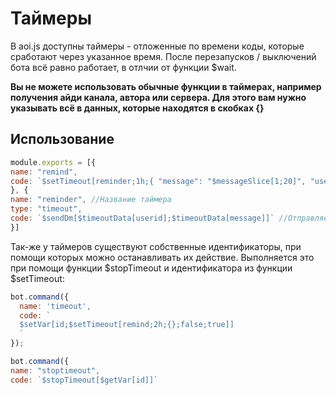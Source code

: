 # Таймеры

В aoi.js доступны таймеры - отложенные по времени коды, которые сработают через указанное время. После перезапусков / выключений бота всё равно работает, в отлчии от функции $wait. 

**__Вы не можете использовать обычные функции в таймерах, например получения айди канала, автора или сервера. Для этого вам нужно указывать всё в данных, которые находятся в скобках {}__**

## Использование

```javascript
module.exports = [{
name: "remind",
code: `$setTimeout[reminder;1h;{ "message": "$messageSlice[1;20]", "userid": "$authorID" }]` // Запускает таймер с переменными сообщения и айди автора на один час 
}, {
name: "reminder", //Название таймера
type: "timeout",
code: `$sendDm[$timeoutData[userid];$timeoutData[message]]` //Отправляет в личные сообщения пользователю то сообщение, которое он указал в предыдущей команде
}]
```

Так-же у таймеров существуют собственные идентификаторы, при помощи которых можно останавливать их действие. Выполняется это при помощи функции $stopTimeout и идентификатора из функции $setTimeout:
```javascript
bot.command({
  name: 'timeout',
  code: `
  $setVar[id;$setTimeout[remind;2h;{};false;true]]
  `
});

bot.command({
name: "stoptimeout",
code: `$stopTimeout[$getVar[id]]`
```
